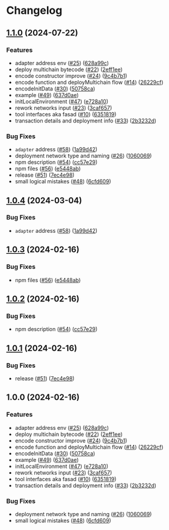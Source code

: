 # Changelog

## [1.1.0](https://github.com/Elenore23/hardhat-plugin-multichain-deploy/compare/hardhat-plugin-multichain-deploy-v1.0.4...hardhat-plugin-multichain-deploy-v1.1.0) (2024-07-22)


### Features

* adapter address env ([#25](https://github.com/Elenore23/hardhat-plugin-multichain-deploy/issues/25)) ([628a99c](https://github.com/Elenore23/hardhat-plugin-multichain-deploy/commit/628a99cdfc5c0ca2aad4f1479b4d15f4b4fa457c))
* deploy multichain bytecode ([#22](https://github.com/Elenore23/hardhat-plugin-multichain-deploy/issues/22)) ([2eff1ee](https://github.com/Elenore23/hardhat-plugin-multichain-deploy/commit/2eff1ee81c1d600211c7ef89224c05a8cd3bc114))
* encode constructor improve ([#24](https://github.com/Elenore23/hardhat-plugin-multichain-deploy/issues/24)) ([9c4b7b1](https://github.com/Elenore23/hardhat-plugin-multichain-deploy/commit/9c4b7b142bc113e4f5e72390642d68752baf9440))
* encode function and deployMultichain flow ([#14](https://github.com/Elenore23/hardhat-plugin-multichain-deploy/issues/14)) ([26229cf](https://github.com/Elenore23/hardhat-plugin-multichain-deploy/commit/26229cf71fa71b77f8fc28f478849fd9fb2dde11))
* encodeInitData ([#30](https://github.com/Elenore23/hardhat-plugin-multichain-deploy/issues/30)) ([50758ca](https://github.com/Elenore23/hardhat-plugin-multichain-deploy/commit/50758cae65b057c6044afbe7d7e3f0a26941817a))
* example ([#49](https://github.com/Elenore23/hardhat-plugin-multichain-deploy/issues/49)) ([637d0ae](https://github.com/Elenore23/hardhat-plugin-multichain-deploy/commit/637d0aedeb6434b22f35fef819a9a71b1cdf8b6d))
* initLocalEnvironment ([#47](https://github.com/Elenore23/hardhat-plugin-multichain-deploy/issues/47)) ([e728a10](https://github.com/Elenore23/hardhat-plugin-multichain-deploy/commit/e728a1015136e4d4018b554d4a571e6d5ca272a1))
* rework networks input ([#23](https://github.com/Elenore23/hardhat-plugin-multichain-deploy/issues/23)) ([3caf657](https://github.com/Elenore23/hardhat-plugin-multichain-deploy/commit/3caf6575ddd1c57727efd154237b28de972f486b))
* tool interfaces aka fasad ([#10](https://github.com/Elenore23/hardhat-plugin-multichain-deploy/issues/10)) ([6351819](https://github.com/Elenore23/hardhat-plugin-multichain-deploy/commit/6351819f7edd72d3009ac10084fded387ee16e46))
* transaction details and deployment info ([#33](https://github.com/Elenore23/hardhat-plugin-multichain-deploy/issues/33)) ([2b3232d](https://github.com/Elenore23/hardhat-plugin-multichain-deploy/commit/2b3232dc6d4f92c9427ad3c448aaa03d9907a5e6))


### Bug Fixes

* `adapter` address ([#58](https://github.com/Elenore23/hardhat-plugin-multichain-deploy/issues/58)) ([1a99d42](https://github.com/Elenore23/hardhat-plugin-multichain-deploy/commit/1a99d423aaf819214973f401cbe17ab88db8a03c))
* deployment network type and naming ([#26](https://github.com/Elenore23/hardhat-plugin-multichain-deploy/issues/26)) ([1060069](https://github.com/Elenore23/hardhat-plugin-multichain-deploy/commit/10600699e8a1a7f02cfd858eac4a88b11abad283))
* npm description ([#54](https://github.com/Elenore23/hardhat-plugin-multichain-deploy/issues/54)) ([cc57e29](https://github.com/Elenore23/hardhat-plugin-multichain-deploy/commit/cc57e291d9cb54450945f43aa9eff7687e569949))
* npm files ([#56](https://github.com/Elenore23/hardhat-plugin-multichain-deploy/issues/56)) ([e5448ab](https://github.com/Elenore23/hardhat-plugin-multichain-deploy/commit/e5448abd200f41ac75ff2ddadf9298959d163532))
* release ([#51](https://github.com/Elenore23/hardhat-plugin-multichain-deploy/issues/51)) ([7ec4e98](https://github.com/Elenore23/hardhat-plugin-multichain-deploy/commit/7ec4e984901f8f026a4a39bfe398cbcf07df8f5d))
* small logical mistakes ([#48](https://github.com/Elenore23/hardhat-plugin-multichain-deploy/issues/48)) ([6cfd609](https://github.com/Elenore23/hardhat-plugin-multichain-deploy/commit/6cfd609c2b48c8372d1f33ad87a47eef190efa92))

## [1.0.4](https://github.com/ChainSafe/hardhat-plugin-multichain-deploy/compare/hardhat-plugin-multichain-deploy-v1.0.3...hardhat-plugin-multichain-deploy-v1.0.4) (2024-03-04)


### Bug Fixes

* `adapter` address ([#58](https://github.com/ChainSafe/hardhat-plugin-multichain-deploy/issues/58)) ([1a99d42](https://github.com/ChainSafe/hardhat-plugin-multichain-deploy/commit/1a99d423aaf819214973f401cbe17ab88db8a03c))

## [1.0.3](https://github.com/ChainSafe/hardhat-plugin-multichain-deploy/compare/hardhat-plugin-multichain-deploy-v1.0.2...hardhat-plugin-multichain-deploy-v1.0.3) (2024-02-16)


### Bug Fixes

* npm files ([#56](https://github.com/ChainSafe/hardhat-plugin-multichain-deploy/issues/56)) ([e5448ab](https://github.com/ChainSafe/hardhat-plugin-multichain-deploy/commit/e5448abd200f41ac75ff2ddadf9298959d163532))

## [1.0.2](https://github.com/ChainSafe/hardhat-plugin-multichain-deploy/compare/hardhat-plugin-multichain-deploy-v1.0.1...hardhat-plugin-multichain-deploy-v1.0.2) (2024-02-16)


### Bug Fixes

* npm description ([#54](https://github.com/ChainSafe/hardhat-plugin-multichain-deploy/issues/54)) ([cc57e29](https://github.com/ChainSafe/hardhat-plugin-multichain-deploy/commit/cc57e291d9cb54450945f43aa9eff7687e569949))

## [1.0.1](https://github.com/ChainSafe/hardhat-plugin-multichain-deploy/compare/hardhat-plugin-multichain-deploy-v1.0.0...hardhat-plugin-multichain-deploy-v1.0.1) (2024-02-16)


### Bug Fixes

* release ([#51](https://github.com/ChainSafe/hardhat-plugin-multichain-deploy/issues/51)) ([7ec4e98](https://github.com/ChainSafe/hardhat-plugin-multichain-deploy/commit/7ec4e984901f8f026a4a39bfe398cbcf07df8f5d))

## 1.0.0 (2024-02-16)


### Features

* adapter address env ([#25](https://github.com/ChainSafe/hardhat-plugin-multichain-deploy/issues/25)) ([628a99c](https://github.com/ChainSafe/hardhat-plugin-multichain-deploy/commit/628a99cdfc5c0ca2aad4f1479b4d15f4b4fa457c))
* deploy multichain bytecode ([#22](https://github.com/ChainSafe/hardhat-plugin-multichain-deploy/issues/22)) ([2eff1ee](https://github.com/ChainSafe/hardhat-plugin-multichain-deploy/commit/2eff1ee81c1d600211c7ef89224c05a8cd3bc114))
* encode constructor improve ([#24](https://github.com/ChainSafe/hardhat-plugin-multichain-deploy/issues/24)) ([9c4b7b1](https://github.com/ChainSafe/hardhat-plugin-multichain-deploy/commit/9c4b7b142bc113e4f5e72390642d68752baf9440))
* encode function and deployMultichain flow ([#14](https://github.com/ChainSafe/hardhat-plugin-multichain-deploy/issues/14)) ([26229cf](https://github.com/ChainSafe/hardhat-plugin-multichain-deploy/commit/26229cf71fa71b77f8fc28f478849fd9fb2dde11))
* encodeInitData ([#30](https://github.com/ChainSafe/hardhat-plugin-multichain-deploy/issues/30)) ([50758ca](https://github.com/ChainSafe/hardhat-plugin-multichain-deploy/commit/50758cae65b057c6044afbe7d7e3f0a26941817a))
* example ([#49](https://github.com/ChainSafe/hardhat-plugin-multichain-deploy/issues/49)) ([637d0ae](https://github.com/ChainSafe/hardhat-plugin-multichain-deploy/commit/637d0aedeb6434b22f35fef819a9a71b1cdf8b6d))
* initLocalEnvironment ([#47](https://github.com/ChainSafe/hardhat-plugin-multichain-deploy/issues/47)) ([e728a10](https://github.com/ChainSafe/hardhat-plugin-multichain-deploy/commit/e728a1015136e4d4018b554d4a571e6d5ca272a1))
* rework networks input ([#23](https://github.com/ChainSafe/hardhat-plugin-multichain-deploy/issues/23)) ([3caf657](https://github.com/ChainSafe/hardhat-plugin-multichain-deploy/commit/3caf6575ddd1c57727efd154237b28de972f486b))
* tool interfaces aka fasad ([#10](https://github.com/ChainSafe/hardhat-plugin-multichain-deploy/issues/10)) ([6351819](https://github.com/ChainSafe/hardhat-plugin-multichain-deploy/commit/6351819f7edd72d3009ac10084fded387ee16e46))
* transaction details and deployment info ([#33](https://github.com/ChainSafe/hardhat-plugin-multichain-deploy/issues/33)) ([2b3232d](https://github.com/ChainSafe/hardhat-plugin-multichain-deploy/commit/2b3232dc6d4f92c9427ad3c448aaa03d9907a5e6))


### Bug Fixes

* deployment network type and naming ([#26](https://github.com/ChainSafe/hardhat-plugin-multichain-deploy/issues/26)) ([1060069](https://github.com/ChainSafe/hardhat-plugin-multichain-deploy/commit/10600699e8a1a7f02cfd858eac4a88b11abad283))
* small logical mistakes ([#48](https://github.com/ChainSafe/hardhat-plugin-multichain-deploy/issues/48)) ([6cfd609](https://github.com/ChainSafe/hardhat-plugin-multichain-deploy/commit/6cfd609c2b48c8372d1f33ad87a47eef190efa92))
